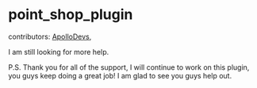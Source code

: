 # point_shop_plugin


contributors: [ApolloDevs](https://www.spigotmc.org/members/apollodevs.251799/),

I am still looking for more help.


P.S. Thank you for all of the support, I will continue to work on this plugin, you guys keep doing a great job! I am glad to see you guys help out.
